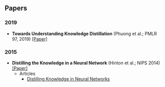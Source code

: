 
## Papers

### 2019

* **Towards Understanding Knowledge Distillation** (Phuong et al.; PMLR 97, 2019) [[Paper]](http://proceedings.mlr.press/v97/phuong19a/phuong19a.pdf)
### 2015

* **Distilling the Knowledge in a Neural Network** (Hinton et al.; NIPS 2014) [[Paper]](https://arxiv.org/pdf/1503.02531.pdf)
  * Articles
    * [Distilling Knowledge in Neural Networks](https://wandb.ai/authors/knowledge-distillation/reports/Distilling-Knowledge-in-Neural-Networks--VmlldzoyMjkxODk)
